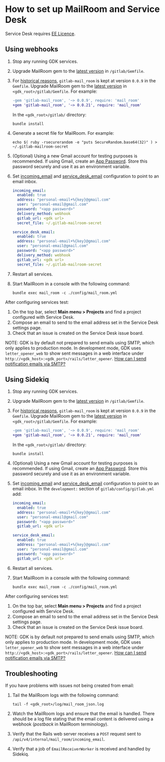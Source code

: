 # How to set up MailRoom and Service Desk

Service Desk requires [EE Licence](https://about.gitlab.com/handbook/developer-onboarding/#working-on-gitlab-ee-developer-licenses).

## Using webhooks

1. Stop any running GDK services.
1. Upgrade MailRoom gem to the [latest version](https://rubygems.org/gems/gitlab-mail_room/) in `/gitlab/Gemfile`.
1. For [historical reasons](https://docs.gitlab.com/ee/development/emails.html#mailroom-gem-updates), `gitlab-mail_room`
   is kept at version `0.0.9` in the `Gemfile`. Upgrade MailRoom gem to the
   [latest version](https://rubygems.org/gems/gitlab-mail_room/) in `<gdk_root>/gitlab/Gemfile`. For example:

   ```diff
   -gem 'gitlab-mail_room', '~> 0.0.9', require: 'mail_room'
   +gem 'gitlab-mail_room', '~> 0.0.21', require: 'mail_room'
   ```

   In the `<gdk_root>/gitlab/` directory:
   
   ```shell
   bundle install
   ```

1. Generate a secret file for MailRoom. For example:

   ```shell
   echo $( ruby -rsecurerandom -e "puts SecureRandom.base64(32)" ) > ~/.gitlab-mailroom-secret
   ```

1. (Optional) Using a new Gmail account for testing purposes is recommended. If using Gmail, create an
   [App Password](https://support.google.com/accounts/answer/185833). Store this password securely and use it as an
   environment variable.
1. Set [incoming_email](https://docs.gitlab.com/ee/administration/incoming_email.html) and
   [service_desk_email](https://docs.gitlab.com/ee/user/project/service_desk.html#using-a-custom-email-address)
   configuration to point to an email inbox.

   ```yaml
   incoming_email:
     enabled: true
     address: "personal-email+%{key}@gmail.com"
     user: "personal-email@gmail.com"
     password: "<app password>"
     delivery_method: webhook
     gitlab_url: <gdk url>
     secret_file: ~/.gitlab-mailroom-secret

   service_desk_email:
     enabled: true
     address: "personal-email+%{key}@gmail.com"
     user: "personal-email@gmail.com"
     password: "<app password>"
     delivery_method: webhook
     gitlab_url: <gdk url>
     secret_file: ~/.gitlab-mailroom-secret
   ```

1. Restart all services.
1. Start MailRoom in a console with the following command:

   ```shell
   bundle exec mail_room -c ./config/mail_room.yml
   ```

After configuring services test:

1. On the top bar, select **Main menu > Projects** and find a project configured with Service Desk.
1. Compose an email to send to the email address set in the Service Desk settings page.
1. Check that an issue is created on the Service Desk issue board.

NOTE:
GDK is by default not prepared to send emails using SMTP, which only applies to production mode. In development mode,
GDK uses `letter_opener_web` to show sent messages in a web interface under
`http://<gdk_host>:<gdk_port>/rails/letter_opener`. [How can I send notification emails via SMTP?](email.md)

## Using Sidekiq

1. Stop any running GDK services.
1. Upgrade MailRoom gem to the [latest version](https://rubygems.org/gems/gitlab-mail_room/) in `/gitlab/Gemfile`.
1. For [historical reasons](https://docs.gitlab.com/ee/development/emails.html#mailroom-gem-updates), `gitlab-mail_room`
   is kept at version `0.0.9` in the `Gemfile`. Upgrade MailRoom gem to the
   [latest version](https://rubygems.org/gems/gitlab-mail_room/) in `<gdk_root>/gitlab/Gemfile`. For example:

   ```diff
   -gem 'gitlab-mail_room', '~> 0.0.9', require: 'mail_room'
   +gem 'gitlab-mail_room', '~> 0.0.21', require: 'mail_room'
   ```
   
   In the `<gdk_root>/gitlab/` directory:

   ```shell
   bundle install
   ```

1. (Optional) Using a new Gmail account for testing purposes is recommended. If using Gmail, create an
   [App Password](https://support.google.com/accounts/answer/185833). Store this password securely and use it as an
   environment variable.
1. Set [incoming_email](https://docs.gitlab.com/ee/administration/incoming_email.html) and
   [service_desk_email](https://docs.gitlab.com/ee/user/project/service_desk.html#using-a-custom-email-address)
   configuration to point to an email inbox. 
   In the `development:` section of `gitlab/config/gitlab.yml` add:

   ```yaml
   incoming_email:
     enabled: true
     address: "personal-email+%{key}@gmail.com"
     user: "personal-email@gmail.com"
     password: "<app password>"
     gitlab_url: <gdk url>

   service_desk_email:
     enabled: true
     address: "personal-email+%{key}@gmail.com"
     user: "personal-email@gmail.com"
     password: "<app password>"
     gitlab_url: <gdk url>
   ```

1. Restart all services.
1. Start MailRoom in a console with the following command:

   ```shell
   bundle exec mail_room -c ./config/mail_room.yml
   ```

After configuring services test:

1. On the top bar, select **Main menu > Projects** and find a project configured with Service Desk.
1. Compose an email to send to the email address set in the Service Desk settings page.
1. Check that an issue is created on the Service Desk issue board.

NOTE:
GDK is by default not prepared to send emails using SMTP, which only applies to production mode. In development mode,
GDK uses `letter_opener_web` to show sent messages in a web interface under
`http://<gdk_host>:<gdk_port>/rails/letter_opener`. [How can I send notification emails via SMTP?](email.md)

## Troubleshooting

If you have problems with issues not being created from email:

1. Tail the MailRoom logs with the following command:

   ```shell
   tail -f <gdk_root>/log/mail_room_json.log
   ```

1. Watch the MailRoom logs and ensure that the email is handled. There should be a log file stating that the email
   content is delivered using a webhook (_postback_ in MailRoom terminology).
1. Verify that the Rails web server receives a `POST` request sent to `/api/v4/internal/mail_room/incoming_email`.
1. Verify that a job of `EmailReceiverWorker` is received and handled by Sidekiq.
